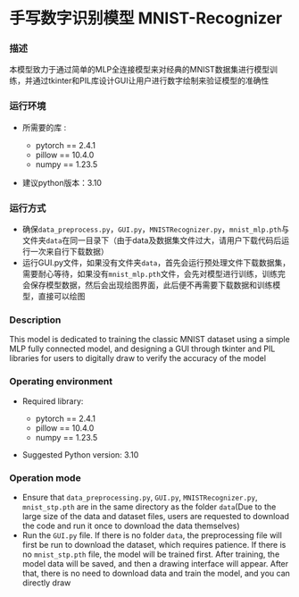 # 手写数字识别模型 MNIST-Recognizer 

### 描述

本模型致力于通过简单的MLP全连接模型来对经典的MNIST数据集进行模型训练，并通过tkinter和PIL库设计GUI让用户进行数字绘制来验证模型的准确性

### 运行环境

- 所需要的库 :
  + pytorch == 2.4.1
  + pillow == 10.4.0
  + numpy == 1.23.5

- 建议python版本：3.10

### 运行方式

- 确保`data_preprocess.py`，`GUI.py`，`MNISTRecognizer.py`，`mnist_mlp.pth`与文件夹`data`在同一目录下（由于data及数据集文件过大，请用户下载代码后运行一次来自行下载数据）
- 运行GUI.py文件，如果没有文件夹`data`，首先会运行预处理文件下载数据集，需要耐心等待，如果没有`mnist_mlp.pth`文件，会先对模型进行训练，训练完会保存模型数据，然后会出现绘图界面，此后便不再需要下载数据和训练模型，直接可以绘图

### Description

This model is dedicated to training the classic MNIST dataset using a simple MLP fully connected model, and designing a GUI through tkinter and PIL libraries for users to digitally draw to verify the accuracy of the model

### Operating environment
- Required library:
  + pytorch == 2.4.1
  + pillow == 10.4.0
  + numpy == 1.23.5

- Suggested Python version: 3.10
  
### Operation mode
- Ensure that `data_preprocessing.py`, `GUI.py`, `MNISTRecognizer.py`, `mnist_stp.pth` are in the same directory as the folder `data`(Due to the large size of the data and dataset files, users are requested to download the code and run it once to download the data themselves)
- Run the `GUI.py` file. If there is no folder `data`, the preprocessing file will first be run to download the dataset, which requires patience. If there is no `mnist_stp.pth` file, the model will be trained first. After training, the model data will be saved, and then a drawing interface will appear. After that, there is no need to download data and train the model, and you can directly draw
